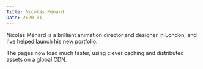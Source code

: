 ```yaml
---
Title: Nicolas Ménard
Date: 2020-01
---
```


Nicolas Ménard is a brilliant animation director and designer in London, and I've helped launch [his new portfolio][].

The pages now load much faster, using clever caching and distributed assets on a global CDN.

[his new portfolio]: https://www.nicolasmenard.com/
